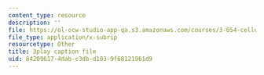 ```yaml
---
content_type: resource
description: ''
file: https://ol-ocw-studio-app-qa.s3.amazonaws.com/courses/3-054-cellular-solids-structure-properties-and-applications-spring-2015/842096174dabc3dbd1039f68121961d9_q-9YlXesHtI.srt
file_type: application/x-subrip
resourcetype: Other
title: 3play caption file
uid: 84209617-4dab-c3db-d103-9f68121961d9
---
```

